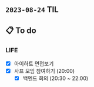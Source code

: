 ## `2023-08-24` TIL

## 📋 To do

### LIFE
- [x] 아이하트 면접보기
- [x] 사프 모임 참여하기 (20:00)
  - [x] 백엔드 회의 (20:30 ~ 22:00)